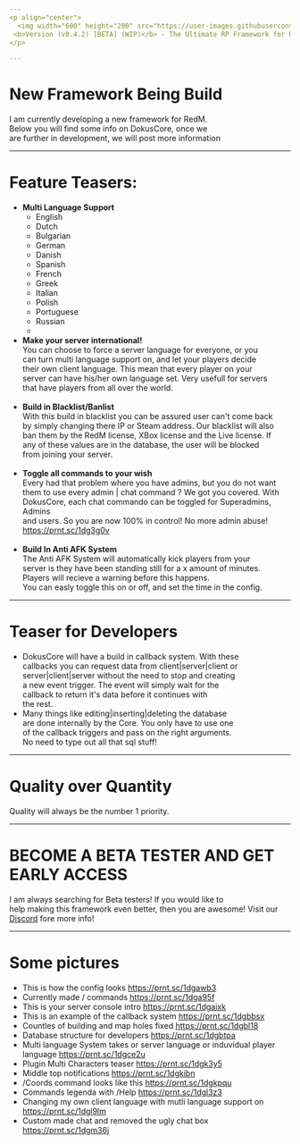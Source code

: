 ```yaml
---
<p align="center">
  <img width="600" height="200" src="https://user-images.githubusercontent.com/49053928/111937011-2e9b8080-8ac7-11eb-914a-a0d94380d611.gif"><br>
 <b>Version (v0.4.2) [BETA] (WIP)</b> - The Ultimate RP Framework for RedM.
</p>

---
```

# New Framework Being Build
I am currently developing a new framework for RedM. <br>
Below you will find some info on DokusCore, once we <br>
are further in development, we will post more information

---
# Feature Teasers:
- **Multi Language Support**
  - English
  - Dutch
  - Bulgarian
  - German
  - Danish
  - Spanish
  - French
  - Greek
  - Italian
  - Polish
  - Portuguese
  - Russian
  -
- **Make your server international!** <br>
You can choose to force a server language for everyone, or you<br>
can turn multi language support on, and let your players decide <br>
their own client language. This mean that every player on your <br>
server can have his/her own language set. Very usefull for servers<br>
that have players from all over the world.<br><br>
- **Build in Blacklist/Banlist** <br>
With this build in blacklist you can be assured user can't come back<br>
by simply changing there IP or Steam address. Our blacklist will also <br>
ban them by the RedM license, XBox license and the Live license. If <br>
any of these values are in the database, the user will be blocked<br>
from joining your server.<br><br>
- **Toggle all commands to your wish** <br>
Every had that problem where you have admins, but you do not want<br>
them to use every admin | chat command ? We got you covered. With <br>
DokusCore, each chat commando can be toggled for Superadmins, Admins<br>
and users. So you are now 100% in control! No more admin abuse!<br>
https://prnt.sc/1dg3g0v <br> <br>
- **Build In Anti AFK System** <br>
The Anti AFK System will automatically kick players from your <br>
server is they have been standing still for a x amount of minutes.<br>
Players will recieve a warning before this happens.<br>
You can easly toggle this on or off, and set the time in the config.<br>

---
# Teaser for Developers <br>
* DokusCore will have a build in callback system. With these<br>
  callbacks you can request data from client|server|client or <br>
  server|client|server without the need to stop and creating<br>
  a new event trigger. The event will simply wait for the <br>
  callback to return it's data before it continues with<br>
  the rest.
* Many things like editing|inserting|deleting the database<br>
  are done internally by the Core. You only have to use one <br>
  of the callback triggers and pass on the right arguments.<br>
  No need to type out all that sql stuff!

---
# Quality over Quantity <br>
Quality will always be the number 1 priority.

---
# BECOME A BETA TESTER AND GET EARLY ACCESS
I am always searching for Beta testers! If you would like to <br>
help making this framework even better, then you are awesome!
Visit our [Discord](https://discord.io/dokuscore) fore more info!

---
# Some pictures
- This is how the config looks https://prnt.sc/1dgawb3
- Currently made / commands https://prnt.sc/1dga95f
- This is your server console intro https://prnt.sc/1dgaixk
- This is an example of the callback system https://prnt.sc/1dgbbsx
- Countles of building and map holes fixed https://prnt.sc/1dgbl18
- Database structure for developers https://prnt.sc/1dgbtpa
- Multi language System takes or server language or induvidual player language https://prnt.sc/1dgce2u
- Plugin Multi Characters teaser https://prnt.sc/1dgk3y5
- Middle top notifications https://prnt.sc/1dgkibn
- /Coords command looks like this https://prnt.sc/1dgkpqu
- Commands legenda with /Help https://prnt.sc/1dgl3z3
- Changing my own client language with mutli language support on https://prnt.sc/1dgl9lm
- Custom made chat and removed the ugly chat box https://prnt.sc/1dgm36j
